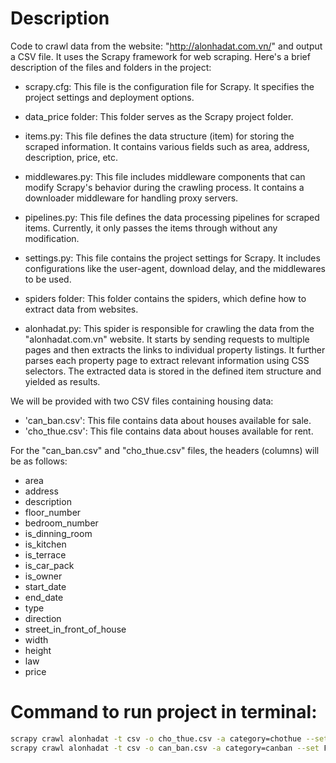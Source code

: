 # Description
Code to crawl data from the website: "http://alonhadat.com.vn/" and output a CSV file.
It uses the Scrapy framework for web scraping. Here's a brief description of the files and folders in the project:

* scrapy.cfg: This file is the configuration file for Scrapy. It specifies the project settings and deployment options.

* data_price folder: This folder serves as the Scrapy project folder.

* items.py: This file defines the data structure (item) for storing the scraped information. It contains various fields such as area, address, description, price, etc.

* middlewares.py: This file includes middleware components that can modify Scrapy's behavior during the crawling process. It contains a downloader middleware for handling proxy servers.

* pipelines.py: This file defines the data processing pipelines for scraped items. Currently, it only passes the items through without any modification.

* settings.py: This file contains the project settings for Scrapy. It includes configurations like the user-agent, download delay, and the middlewares to be used.

* spiders folder: This folder contains the spiders, which define how to extract data from websites.

* alonhadat.py: This spider is responsible for crawling the data from the "alonhadat.com.vn" website. It starts by sending requests to multiple pages and then extracts the links to individual property listings. It further parses each property page to extract relevant information using CSS selectors. The extracted data is stored in the defined item structure and yielded as results.

We will be provided with two CSV files containing housing data:
- 'can_ban.csv': This file contains data about houses available for sale.
- 'cho_thue.csv': This file contains data about houses available for rent.

For the "can_ban.csv" and "cho_thue.csv" files, the headers (columns) will be as follows:

- area
- address
- description
- floor_number
- bedroom_number
- is_dinning_room
- is_kitchen
- is_terrace
- is_car_pack
- is_owner
- start_date
- end_date
- type
- direction
- street_in_front_of_house
- width
- height
- law
- price

  
# Command to run project in terminal:
```bash
scrapy crawl alonhadat -t csv -o cho_thue.csv -a category=chothue --set FEED_EXPORT_ENCODING=utf-8
scrapy crawl alonhadat -t csv -o can_ban.csv -a category=canban --set FEED_EXPORT_ENCODING=utf-8
```

